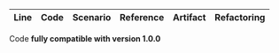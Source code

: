 | Line | Code | Scenario | Reference | Artifact | Refactoring |  
| :--: | :--- | :------- | :-------: | :------- | :---------- | 

Code **fully compatible with version 1.0.0**